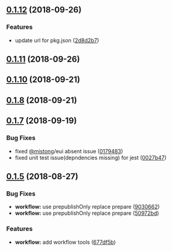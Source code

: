 <a name="0.1.12"></a>
## [0.1.12](https://github.com/MST-EUI/eui-component-tpl/compare/v0.1.11...v0.1.12) (2018-09-26)


### Features

* update url for pkg.json ([2d8d2b7](https://github.com/MST-EUI/eui-component-tpl/commit/2d8d2b7))



<a name="0.1.11"></a>
## [0.1.11](https://github.com/MST-EUI/eui-component-tpl/compare/v0.1.10...v0.1.11) (2018-09-26)



<a name="0.1.10"></a>
## [0.1.10](https://github.com/MST-EUI/eui-component-tpl/compare/v0.1.8...v0.1.10) (2018-09-21)



<a name="0.1.8"></a>
## [0.1.8](https://github.com/MST-EUI/eui-component-tpl/compare/v0.1.7...v0.1.8) (2018-09-21)



<a name="0.1.7"></a>
## [0.1.7](https://github.com/MST-EUI/eui-component-tpl/compare/v0.1.5...v0.1.7) (2018-09-19)


### Bug Fixes

* fixed [@mistong](https://github.com/mistong)/eui absent issue ([0179483](https://github.com/MST-EUI/eui-component-tpl/commit/0179483))
* fixed unit test issue(depndencies missing) for jest ([0027b47](https://github.com/MST-EUI/eui-component-tpl/commit/0027b47))



<a name="0.1.5"></a>
## [0.1.5](https://github.com/MST-EUI/eui-component-tpl/compare/v1.0.4...v0.1.5) (2018-08-27)


### Bug Fixes

* **workflow:** use prepublishOnly replace prepare ([9030662](https://github.com/MST-EUI/eui-component-tpl/commit/9030662))
* **workflow:** use prepublishOnly replace prepare ([50972bd](https://github.com/MST-EUI/eui-component-tpl/commit/50972bd))


### Features

* **workflow:** add workflow tools ([677df5b](https://github.com/MST-EUI/eui-component-tpl/commit/677df5b))



